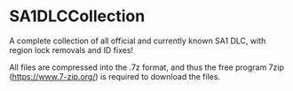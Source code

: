 # SA1DLCCollection
A complete collection of all official and currently known SA1 DLC, with region lock removals and ID fixes!

All files are compressed into the .7z format, and thus the free program 7zip (https://www.7-zip.org/) is required to download the files.
